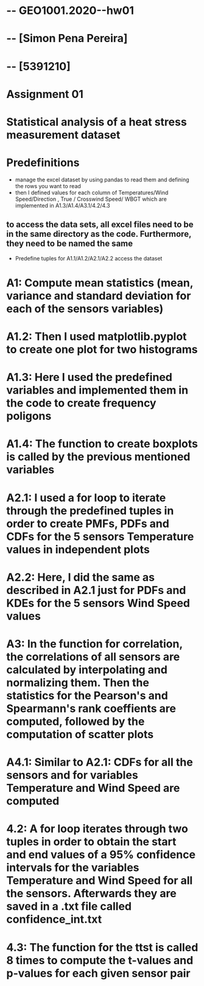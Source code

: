 # -- GEO1001.2020--hw01
# -- [Simon Pena Pereira] 
# -- [5391210]

# Assignment 01
# Statistical analysis of a heat stress measurement dataset

# Predefinitions 
- manage the excel dataset by using pandas to read them and defining the rows you want to read
- then I defined values for each column of Temperatures/Wind Speed/Direction , True / Crosswind Speed/ WBGT which are implemented in A1.3/A1.4/A3.1/4.2/4.3
## to access the data sets, all excel files need to be in the same directory as the code. Furthermore, they need to be named the same

- Predefine tuples for A1.1/A1.2/A2.1/A2.2 access the dataset 

# A1: Compute mean statistics (mean, variance and standard deviation for each of the sensors variables)
# A1.2: Then I used matplotlib.pyplot to create one plot for two histograms
# A1.3: Here I used the predefined variables and implemented them in the code to create frequency  poligons
# A1.4: The function to create boxplots is called by the previous mentioned variables 

# A2.1: I used a for loop to iterate through the predefined tuples in order to create PMFs, PDFs and CDFs for the 5 sensors Temperature values in independent plots   
# A2.2: Here, I did the same as described in A2.1 just for PDFs and KDEs for the 5 sensors Wind Speed values

# A3: In the function for correlation, the correlations of all sensors are calculated by interpolating and normalizing them. Then the statistics for the Pearson's and Spearmann's rank coeffients are computed, followed by the computation of scatter plots

# A4.1: Similar to A2.1: CDFs for all the sensors and for variables Temperature and Wind Speed are computed
# 4.2: A for loop iterates through two tuples in order to obtain the start and end values of a 95% confidence intervals for the variables Temperature and Wind Speed for all the sensors. Afterwards they are saved in a .txt file called confidence_int.txt
# 4.3: The function for the ttst is called 8 times to compute the t-values and p-values for each given sensor pair


